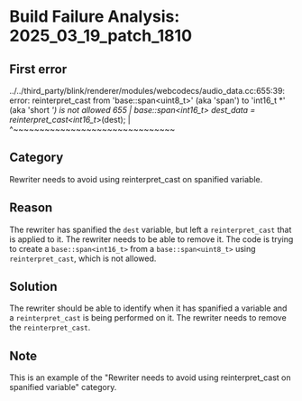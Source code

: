 # Build Failure Analysis: 2025_03_19_patch_1810

## First error

../../third_party/blink/renderer/modules/webcodecs/audio_data.cc:655:39: error: reinterpret_cast from 'base::span<uint8_t>' (aka 'span<unsigned char>') to 'int16_t *' (aka 'short *') is not allowed
  655 |       base::span<int16_t> dest_data = reinterpret_cast<int16_t*>(dest);
      |                                       ^~~~~~~~~~~~~~~~~~~~~~~~~~~~~~~~

## Category
Rewriter needs to avoid using reinterpret_cast on spanified variable.

## Reason
The rewriter has spanified the `dest` variable, but left a `reinterpret_cast` that is applied to it. The rewriter needs to be able to remove it. The code is trying to create a `base::span<int16_t>` from a `base::span<uint8_t>` using `reinterpret_cast`, which is not allowed.

## Solution
The rewriter should be able to identify when it has spanified a variable and a `reinterpret_cast` is being performed on it. The rewriter needs to remove the `reinterpret_cast`.

## Note
This is an example of the "Rewriter needs to avoid using reinterpret_cast on spanified variable" category.